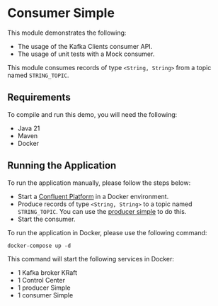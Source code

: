 # Consumer Simple

This module demonstrates the following:

- The usage of the Kafka Clients consumer API.
- The usage of unit tests with a Mock consumer.

This module consumes records of type `<String, String>` from a topic named `STRING_TOPIC`.

## Requirements

To compile and run this demo, you will need the following:

- Java 21
- Maven
- Docker

## Running the Application

To run the application manually, please follow the steps below:

- Start a [Confluent Platform](https://docs.confluent.io/platform/current/quickstart/ce-docker-quickstart.html#step-1-download-and-start-cp) in a Docker environment.
- Produce records of type `<String, String>` to a topic named `STRING_TOPIC`. You can use the [producer simple](../../kafka-producer-quickstarts/kafka-producer-simple) to do this.
- Start the consumer.

To run the application in Docker, please use the following command:

```console
docker-compose up -d
```

This command will start the following services in Docker:

- 1 Kafka broker KRaft
- 1 Control Center
- 1 producer Simple
- 1 consumer Simple
